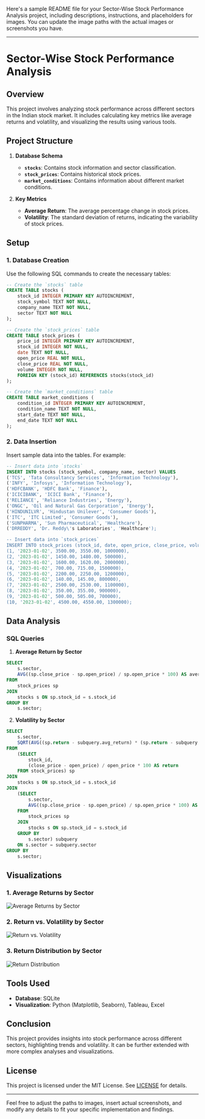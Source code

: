 Here's a sample README file for your Sector-Wise Stock Performance Analysis project, including descriptions, instructions, and placeholders for images. You can update the image paths with the actual images or screenshots you have.

---

# Sector-Wise Stock Performance Analysis

## Overview

This project involves analyzing stock performance across different sectors in the Indian stock market. It includes calculating key metrics like average returns and volatility, and visualizing the results using various tools.

## Project Structure

1. **Database Schema**
   - **`stocks`**: Contains stock information and sector classification.
   - **`stock_prices`**: Contains historical stock prices.
   - **`market_conditions`**: Contains information about different market conditions.

2. **Key Metrics**
   - **Average Return**: The average percentage change in stock prices.
   - **Volatility**: The standard deviation of returns, indicating the variability of stock prices.

## Setup

### 1. Database Creation

Use the following SQL commands to create the necessary tables:

```sql
-- Create the `stocks` table
CREATE TABLE stocks (
    stock_id INTEGER PRIMARY KEY AUTOINCREMENT,
    stock_symbol TEXT NOT NULL,
    company_name TEXT NOT NULL,
    sector TEXT NOT NULL
);

-- Create the `stock_prices` table
CREATE TABLE stock_prices (
    price_id INTEGER PRIMARY KEY AUTOINCREMENT,
    stock_id INTEGER NOT NULL,
    date TEXT NOT NULL,
    open_price REAL NOT NULL,
    close_price REAL NOT NULL,
    volume INTEGER NOT NULL,
    FOREIGN KEY (stock_id) REFERENCES stocks(stock_id)
);

-- Create the `market_conditions` table
CREATE TABLE market_conditions (
    condition_id INTEGER PRIMARY KEY AUTOINCREMENT,
    condition_name TEXT NOT NULL,
    start_date TEXT NOT NULL,
    end_date TEXT NOT NULL
);
```

### 2. Data Insertion

Insert sample data into the tables. For example:

```sql
-- Insert data into `stocks`
INSERT INTO stocks (stock_symbol, company_name, sector) VALUES
('TCS', 'Tata Consultancy Services', 'Information Technology'),
('INFY', 'Infosys', 'Information Technology'),
('HDFCBANK', 'HDFC Bank', 'Finance'),
('ICICIBANK', 'ICICI Bank', 'Finance'),
('RELIANCE', 'Reliance Industries', 'Energy'),
('ONGC', 'Oil and Natural Gas Corporation', 'Energy'),
('HINDUNILVR', 'Hindustan Unilever', 'Consumer Goods'),
('ITC', 'ITC Limited', 'Consumer Goods'),
('SUNPHARMA', 'Sun Pharmaceutical', 'Healthcare'),
('DRREDDY', 'Dr. Reddy\'s Laboratories', 'Healthcare');

-- Insert data into `stock_prices`
INSERT INTO stock_prices (stock_id, date, open_price, close_price, volume) VALUES
(1, '2023-01-02', 3500.00, 3550.00, 1000000),
(2, '2023-01-02', 1450.00, 1480.00, 500000),
(3, '2023-01-02', 1600.00, 1620.00, 2000000),
(4, '2023-01-02', 700.00, 715.00, 1500000),
(5, '2023-01-02', 2200.00, 2250.00, 1200000),
(6, '2023-01-02', 140.00, 145.00, 800000),
(7, '2023-01-02', 2500.00, 2530.00, 1100000),
(8, '2023-01-02', 350.00, 355.00, 900000),
(9, '2023-01-02', 500.00, 505.00, 700000),
(10, '2023-01-02', 4500.00, 4550.00, 1300000);
```

## Data Analysis

### SQL Queries

1. **Average Return by Sector**

```sql
SELECT
    s.sector,
    AVG((sp.close_price - sp.open_price) / sp.open_price * 100) AS average_return
FROM
    stock_prices sp
JOIN
    stocks s ON sp.stock_id = s.stock_id
GROUP BY
    s.sector;
```

2. **Volatility by Sector**

```sql
SELECT
    s.sector,
    SQRT(AVG((sp.return - subquery.avg_return) * (sp.return - subquery.avg_return))) AS volatility
FROM
    (SELECT
        stock_id,
        (close_price - open_price) / open_price * 100 AS return
    FROM stock_prices) sp
JOIN
    stocks s ON sp.stock_id = s.stock_id
JOIN
    (SELECT
        s.sector,
        AVG((sp.close_price - sp.open_price) / sp.open_price * 100) AS avg_return
    FROM
        stock_prices sp
    JOIN
        stocks s ON sp.stock_id = s.stock_id
    GROUP BY
        s.sector) subquery
    ON s.sector = subquery.sector
GROUP BY
    s.sector;
```

## Visualizations

### 1. Average Returns by Sector

![Average Returns by Sector](path/to/average_returns_by_sector.png)

### 2. Return vs. Volatility by Sector

![Return vs. Volatility](path/to/return_vs_volatility.png)

### 3. Return Distribution by Sector

![Return Distribution](path/to/return_distribution.png)

## Tools Used

- **Database**: SQLite
- **Visualization**: Python (Matplotlib, Seaborn), Tableau, Excel

## Conclusion

This project provides insights into stock performance across different sectors, highlighting trends and volatility. It can be further extended with more complex analyses and visualizations.

## License

This project is licensed under the MIT License. See [LICENSE](LICENSE) for details.

---

Feel free to adjust the paths to images, insert actual screenshots, and modify any details to fit your specific implementation and findings.
